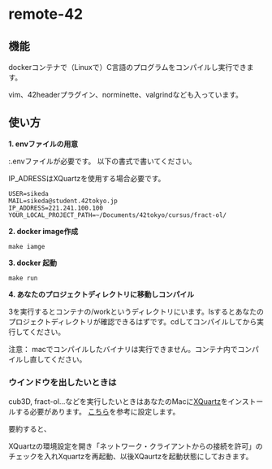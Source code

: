 # remote-42

## 機能

dockerコンテナで（Linuxで）C言語のプログラムをコンパイルし実行できます。

vim、42headerプラグイン、norminette、valgrindなども入っています。

## 使い方

**1. envファイルの用意**

:.envファイルが必要です。
以下の書式で書いてください。

IP_ADRESSはXQuartzを使用する場合必要です。
```
USER=sikeda
MAIL=sikeda@student.42tokyo.jp
IP_ADDRESS=221.241.100.100
YOUR_LOCAL_PROJECT_PATH=~/Documents/42tokyo/cursus/fract-ol/
```

**2. docker image作成**

`make iamge`

**3. docker 起動**

`make run`

**4. あなたのプロジェクトディレクトリに移動しコンパイル**

3を実行するとコンテナの/workというディレクトリにいます。lsするとあなたのプロジェクトディレクトリが確認できるはずです。cdしてコンパイルしてから実行してください。

注意：
macでコンパイルしたバイナリは実行できません。コンテナ内でコンパイルし直してください。


### ウインドウを出したいときは
cub3D, fract-ol...などを実行したいときはあなたのMacに[XQuartz](https://www.xquartz.org/)をインストールする必要があります。
[こちら](http://blog.eszett-design.com/2020/10/dockerpythontkinter.html)を参考に設定します。

要約すると、

XQuartzの環境設定を開き「ネットワーク・クライアントからの接続を許可」のチェックを入れXquartzを再起動、以後XQaurtzを起動状態にしておきます。
